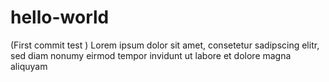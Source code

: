 # hello-world


(First commit test )
Lorem ipsum dolor sit amet, consetetur sadipscing elitr, sed diam nonumy eirmod tempor invidunt ut labore et dolore magna aliquyam
